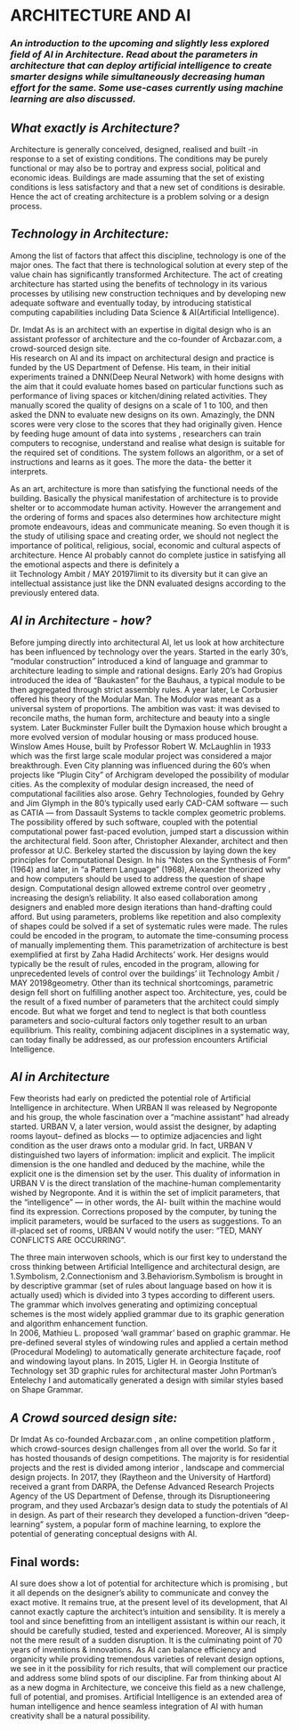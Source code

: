 # ARCHITECTURE AND AI
### *An introduction to the upcoming and slightly less explored field of AI in Architecture. Read about the parameters in architecture that can deploy artificial intelligence to create smarter designs while simultaneously decreasing human effort for the same. Some use-cases currently using machine learning are also discussed.*
## *What exactly is Architecture?*
Architecture   is   generally   conceived,   designed,   realised and built -in response to a set of existing conditions.    The    conditions    may    be    purely    functional  or  may  also  be  to  portray  and  express  social, political and economic ideas. Buildings are made  assuming  that  the  set  of  existing  conditions  is less satisfactory and that a new set of conditions is desirable. Hence the act of creating architecture is a problem solving or a design process.
## *Technology in Architecture:*
Among the list of factors that affect this discipline, technology  is  one  of  the  major  ones.  The  fact  that  there  is  technological  solution  at  every  step  of  the  value  chain  has  significantly  transformed  Architecture.   The   act   of   creating   architecture   has  started  using  the  benefits  of  technology  in  its  various  processes  by  utilising  new  construction  techniques   and   by   developing   new   adequate   software   and   eventually   today,   by   introducing   statistical  computing  capabilities  including  Data  Science & AI(Artificial Intelligence).

Dr.  Imdat  As  is  an  architect  with  an  expertise  in  digital  design  who  is  an  assistant  professor  of  architecture and the co-founder of Arcbazar.com, a crowd-sourced design site.
<br>His research on AI and its impact on architectural design and practice is funded by the US Department of  Defense.  His  team,  in  their  initial  experiments  trained a DNN(Deep Neural Network) with home designs with the aim that it could evaluate homes based on particular functions such as performance of living spaces or kitchen/dining related activities. They  manually  scored  the  quality  of  designs  on  a  scale  of  1  to  100,  and  then  asked  the  DNN  to  evaluate  new  designs  on  its  own.  Amazingly,  the  DNN  scores  were  very  close  to  the  scores  that  they  had  originally  given.  Hence  by  feeding  huge  amount of data into systems , researchers can train computers  to  recognise,  understand  and  realise  what  design  is  suitable  for  the  required  set  of  conditions. The system follows an algorithm, or a set of instructions and learns as it goes. The more the data- the better it interprets.

As  an  art,  architecture  is  more  than  satisfying  the  functional  needs  of  the  building.  Basically  the  physical  manifestation  of  architecture  is  to  provide shelter or to accommodate human activity. However  the  arrangement  and  the  ordering  of  forms and spaces also determines how architecture might promote endeavours, ideas and communicate meaning. So even though it is the study of utilising space and creating order, we should not neglect the importance of political, religious, social, economic and  cultural  aspects  of  architecture.  Hence  AI  probably  cannot  do  complete  justice  in  satisfying  all  the  emotional  aspects  and  there  is  definitely  a  
iit Technology Ambit / MAY 20197limit  to  its  diversity  but  it  can  give  an  intellectual  assistance  just  like  the  DNN  evaluated  designs  according to the previously entered data.
## *AI in Architecture - how?*
Before  jumping  directly  into  architectural  AI,  let  us  look  at  how  architecture  has  been  influenced  by  technology  over  the  years.  Started  in  the  early  30’s, “modular construction” introduced a kind of language  and  grammar  to  architecture  leading  to  simple and rational designs. Early 20’s had Gropius introduced the idea of “Baukasten” for the Bauhaus, a typical module to be then aggregated through strict assembly rules. A year later, Le Corbusier offered his  theory  of  the  Modular  Man.  The  Modulor  was  meant  as  a  universal  system  of  proportions.  The ambition was vast: it was devised to reconcile maths,  the  human  form,  architecture  and  beauty  into a single system. Later Buckminster Fuller built the Dymaxion house which brought a more evolved version  of  modular  housing  or  mass  produced  house.  Winslow  Ames  House,  built  by  Professor  Robert W. McLaughlin in 1933 which was the first large scale modular project was considered a major breakthrough.  Even  City  planning  was  influenced  during  the  60’s  when  projects  like  “Plugin  City”  of Archigram developed the possibility of modular cities.   As   the   complexity   of   modular   design   increased, the need of computational facilities also arose. Gehry Technologies, founded by Gehry and Jim Glymph in the 80’s typically used early CAD-CAM software — such as CATIA — from Dassault Systems  to  tackle  complex  geometric  problems.  The  possibility  offered  by  such  software,  coupled  with   the   potential   computational   power   fast-paced  evolution,  jumped  start  a  discussion  within  the  architectural  field.  Soon  after,  Christopher  Alexander,  architect  and  then  professor  at  U.C.  Berkeley started the discussion by laying down the key  principles  for  Computational  Design.  In  his  “Notes on the Synthesis of Form” (1964) and later, in “a Pattern Language” (1968), Alexander theorized why and how computers should be used to address the   question   of   shape   design.   Computational   design  allowed  extreme  control  over  geometry  ,  increasing  the  design’s  reliability.  It  also  eased  collaboration  among  designers  and  enabled  more  design  iterations  than  hand-drafting  could  afford.  But  using  parameters,  problems  like  repetition  and  also  complexity  of  shapes  could  be  solved  if  a  set  of  systematic  rules  were  made.  The  rules  could be encoded in the program, to automate the time-consuming process of manually implementing them. This parametrization of architecture is best exemplified  at  first  by  Zaha  Hadid  Architects’  work.  Her  designs  would  typically  be  the  result  of  rules,  encoded  in  the  program,  allowing  for  unprecedented levels of control over the buildings’ 
iit Technology Ambit / MAY 20198geometry.  Other  than  its  technical  shortcomings,  parametric  design  fell  short  on  fulfilling  another  aspect  too.  Architecture,  yes,  could  be  the  result  of a fixed number of parameters that the architect could simply encode. But what we forget and tend to  neglect  is  that  both  countless  parameters  and  socio-cultural  factors  only  together  result  to  an  urban equilibrium. This reality, combining adjacent disciplines in a systematic way, can today finally be addressed,  as  our  profession  encounters  Artificial  Intelligence.
## *AI in Architecture*
Few theorists had early on predicted the potential role   of   Artificial   Intelligence   in   architecture.   When  URBAN  II  was  released  by  Negroponte  and   his   group,   the   whole   fascination   over   a   “machine  assistant”  had  already  started.  URBAN  V,  a  later  version,  would  assist  the  designer,  by  adapting  rooms  layout–  defined  as  blocks  —  to  optimize  adjacencies  and  light  condition  as  the  user  draws  onto  a  modular  grid.  In  fact,  URBAN  V distinguished two layers of information: implicit and  explicit.  The  implicit  dimension  is  the  one  handled  and  deduced  by  the  machine,  while  the  explicit one is the dimension set by the user. This duality  of  information  in  URBAN  V  is  the  direct  translation of the machine-human complementarity wished  by  Negroponte.  And  it  is  within  the  set  of  implicit  parameters,  that  the  “intelligence”  —  in  other  words,  the  AI-  built  within  the  machine  would find its expression. Corrections proposed by the  computer,  by  tuning  the  implicit  parameters,  would  be  surfaced  to  the  users  as  suggestions.  To  an  ill-placed  set  of  rooms,  URBAN  V  would  notify the user: “TED, MANY CONFLICTS ARE OCCURRING”.

The three main interwoven schools, which is our first key to understand the cross thinking between Artificial Intelligence and architectural design, are 1.Symbolism, 2.Connectionism and 3.Behaviorism.Symbolism is brought in by descriptive grammar (set of rules about language based on how it is actually used) which  is  divided  into  3  types  according  to  different  users.  The  grammar  which  involves  generating  and  optimizing  conceptual  schemes  is  the most widely applied grammar due to its graphic generation  and  algorithm  enhancement  function.
<br>In  2006,  Mathieu  L.  proposed  ‘wall  grammar’  based on graphic grammar. He pre-defined several styles  of  windowing  rules  and  applied  a  certain  method  (Procedural  Modeling)  to  automatically  generate architecture façade, roof and windowing layout   plans.   In   2015,   Ligler   H.   in   Georgia   Institute  of  Technology  set  3D  graphic  rules  for  architectural  master  John  Portman’s  Entelechy  I  and automatically generated a design with similar styles based on Shape Grammar.
## *A Crowd sourced design site:*
Dr Imdat As co-founded Arcbazar.com , an online competition   platform   ,   which   crowd-sources   design challenges from all over the world. So far it has hosted thousands of design competitions. The majority  is  for  residential  projects  and  the  rest  is  divided among interior , landscape and commercial design  projects.  In  2017,  they  (Raytheon  and  the  University  of  Hartford)  received  a  grant  from  DARPA, the Defense Advanced Research Projects Agency of the US Department of Defense, through its   Disruptioneering   program,   and   they   used   Arcbazar’s design data to study the potentials of AI in design. As part of their research they developed a function-driven “deep-learning” system, a popular form of machine learning, to explore the potential of generating conceptual designs with AI.
## Final words:
AI sure does show a lot of potential for architecture which  is  promising  ,  but  it  all  depends  on  the  designer’s ability to communicate and convey the exact motive. It remains true, at the present level of its development, that AI cannot exactly capture the architect’s intuition and sensibility. It is merely a  tool  and  since  benefitting  from  an  intelligent  assistant is within our reach, it should be carefully studied,  tested  and  experienced.  Moreover,  AI  is  simply not the mere result of a sudden disruption. It is the culminating point of 70 years of inventions &  innovations.  As  AI  can  balance  efficiency  and  organicity  while  providing  tremendous  varieties  of   relevant   design   options,   we   see   in   it   the   possibility  for  rich  results,  that  will  complement  our practice and address some blind spots of our discipline.  Far  from  thinking  about  AI  as  a  new  dogma  in  Architecture,  we  conceive  this  field  as  a  new  challenge,  full  of  potential,  and  promises.  Artificial Intelligence is an extended area of human intelligence  and  hence  seamless  integration  of  AI  with human creativity shall be a natural possibility.